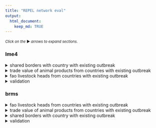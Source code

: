 ```yaml
---
title: "REPEL network eval"
output: 
  html_document:
    keep_md: TRUE
---
```


<small>_Click on the_ ▶ _︎arrows to expand sections._</small>




### lme4








<details>
<summary>shared borders with country with existing outbreak</summary>
![](network_model_eval_files/figure-html/lme-coef-1-1.png)<!-- -->
</details>
<details>
<summary>trade value of animal products from countries with existing outbreak</summary>
![](network_model_eval_files/figure-html/lme-coef-2-1.png)<!-- -->
</details>
<details>
<summary>fao livestock heads from countries with existing outbreak</summary>
![](network_model_eval_files/figure-html/lme-coef-3-1.png)<!-- -->
</details>

<details>
<summary>validation</summary>

```
## [1] TRUE
```

![](network_model_eval_files/figure-html/lme-validation-1.png)<!-- -->
</details>

### brms







<details>
<summary>fao livestock heads from countries with existing outbreak</summary>
![](network_model_eval_files/figure-html/brm-coef-1-1.png)<!-- -->
</details>
<details>
<summary>trade value of animal products from countries with existing outbreak</summary>
![](network_model_eval_files/figure-html/brm-coef-2-1.png)<!-- -->
</details>
<details>
<summary>shared borders with country with existing outbreak</summary>
![](network_model_eval_files/figure-html/brm-coef-3-1.png)<!-- -->
</details>


<details>
<summary>validation</summary>
![](network_model_eval_files/figure-html/brm-validation-1.png)<!-- -->
</details>
